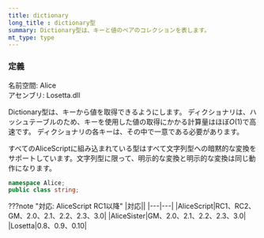 ```yaml
---
title: dictionary
long_title : dictionary型
summary: Dictionary型は、キーと値のペアのコレクションを表します。
mt_type: type
---
```

### 定義
名前空間: Alice<br/>
アセンブリ: Losetta.dll

Dictionary型は、キーから値を取得できるようにします。
ディクショナリは、ハッシュテーブルのため、キーを使用した値の取得にかかる計算量はほぼ$O(1)$で高速です。
ディクショナリの各キーは、その中で一意である必要があります。

すべてのAliceScriptに組み込まれている型はすべて文字列型への暗黙的な変換をサポートしています。文字列型に限って、明示的な変換と明示的な変換は同じ動作になります。

```cs title="AliceScript"
namespace Alice;
public class string;
```

???note "対応: AliceScript RC1以降"
    |対応||
    |---|---|
    |AliceScript|RC1、RC2、GM、2.0、2.1、2.2、2.3、3.0|
    |AliceSister|GM、2.0、2.1、2.2、2.3、3.0|
    |Losetta|0.8、0.9、0.10|

